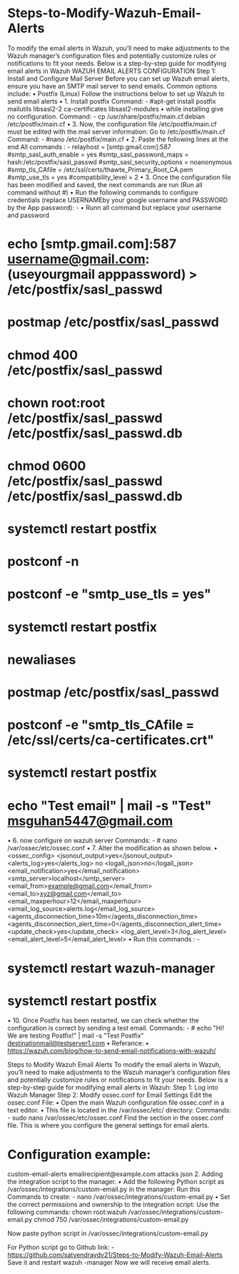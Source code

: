 # Steps-to-Modify-Wazuh-Email-Alerts
To modify the email alerts in Wazuh, you’ll need to make adjustments to the Wazuh manager’s configuration files and potentially customize rules or notifications to fit your needs. Below is a step-by-step guide for modifying email alerts in Wazuh
WAZUH EMAIL ALERTS CONFIGURATION
Step 1: Install and Configure Mail Server
Before you can set up Wazuh email alerts, ensure you have an SMTP mail server to send emails. Common options include:
•	Postfix (Linux)
Follow the instructions below to set up Wazuh to send email alerts 
•	1. Install postfix
Command: -    #apt-get install postfix mailutils libsasl2-2 ca-certificates libsasl2-modules
•	while installing give no configuration.
Command: - cp /usr/share/postfix/main.cf.debian /etc/postfix/main.cf 
•	3. Now, the configuration file /etc/postfix/main.cf must be edited with the mail server information:
   Go to /etc/postfix/main.cf
Command: -  #nano /etc/postfix/main.cf
•	2. Paste the following lines at the end
All commands : -
   relayhost = [smtp.gmail.com]:587
   #smtp_sasl_auth_enable = yes
   #smtp_sasl_password_maps = hash:/etc/postfix/sasl_passwd
   #smtp_sasl_security_options = noanonymous
   #smtp_tls_CAfile = /etc/ssl/certs/thawte_Primary_Root_CA.pem
   #smtp_use_tls = yes
   #compatibility_level = 2
•	3. Once the configuration file has been modified and saved, the next commands are run (Run all command without #)
•	Run the following commands to configure credentials (replace USERNAMEby your google username and PASSWORD by the App password): -
•	Runn all command but replace your username and password
  # echo [smtp.gmail.com]:587 username@gmail.com:(useyourgmail apppassword) >   /etc/postfix/sasl_passwd
   # postmap /etc/postfix/sasl_passwd
   # chmod 400 /etc/postfix/sasl_passwd
   # chown root:root /etc/postfix/sasl_passwd /etc/postfix/sasl_passwd.db
   # chmod 0600 /etc/postfix/sasl_passwd /etc/postfix/sasl_passwd.db
   # systemctl restart postfix
   # postconf -n
   # postconf -e "smtp_use_tls = yes"
   # systemctl restart postfix
   # newaliases
   # postmap /etc/postfix/sasl_passwd
   # postconf -e "smtp_tls_CAfile = /etc/ssl/certs/ca-certificates.crt"
   # systemctl restart postfix
   # echo "Test email" | mail -s "Test" msguhan5447@gmail.com
•	6. now configure on wazuh server 
Commands: - # nano /var/ossec/etc/ossec.conf 
•	7. Alter the modification as shown below.
•	<ossec_config>
<global>
<jsonout_output>yes</jsonout_output>
<alerts_log>yes</alerts_log>
<logall>no</logall>
<logall_json>no</logall_json>
<email_notification>yes</email_notification>
<smtp_server>localhost</smtp_server>
<email_from>example@gmail.com</email_from>
<email_to>xyz@gmail.com</email_to>
<email_maxperhour>12</email_maxperhour>
<email_log_source>alerts.log</email_log_source>
<agents_disconnection_time>10m</agents_disconnection_time>
<agents_disconnection_alert_time>0</agents_disconnection_alert_time>
<update_check>yes</update_check>
</global>
<alerts>
<log_alert_level>3</log_alert_level>
<email_alert_level>5</email_alert_level>
</alerts>
•	Run this commands : - 
# systemctl restart wazuh-manager
# systemctl restart postfix
 
•	10. Once Postfix has been restarted, we can check whether the configuration is correct by sending a test email.
Commands: - # echo "Hi! We are testing Postfix!" | mail -s "Test Postfix" destinationmail@testserver1.com
•	Referance: 
•	https://wazuh.com/blog/how-to-send-email-notifications-with-wazuh/ 



Steps to Modify Wazuh Email Alerts
To modify the email alerts in Wazuh, you’ll need to make adjustments to the Wazuh manager’s configuration files and potentially customize rules or notifications to fit your needs. Below is a step-by-step guide for modifying email alerts in Wazuh:
Step 1: Log into Wazuh Manager
Step 2: Modify ossec.conf for Email Settings
Edit the ossec.conf File:
•	Open the main Wazuh configuration file ossec.conf in a text editor.
•	This file is located in the /var/ossec/etc/ directory:
Commands: -  sudo nano /var/ossec/etc/ossec.conf
Find the <integration> section in the ossec.conf file. This is where you configure the general settings for email alerts.
# Configuration example:
<integration>
      <name>custom-email-alerts</name>
      <hook_url>emailrecipient@example.com</hook_url>
      <group>attacks</group>
      <alert_format>json</alert_format>
  </integration>
2. Adding the integration script to the manager.
•	Add the following Python script as /var/ossec/integrations/custom-email.py in the manager:
Run this Commands to create: - nano /var/ossec/integrations/custom-email.py 
•	Set the correct permissions and ownership to the integration script:
Use the following commands:
chown root:wazuh /var/ossec/integrations/custom-email.py 
chmod 750 /var/ossec/integrations/custom-email.py




Now paste python script in /var/ossec/integrations/custom-email.py 

For Python script go to Github link: - https://github.com/satyendraydv21/Steps-to-Modify-Wazuh-Email-Alerts
Save it and restart wazuh -manager
Now we will receive email alerts.
